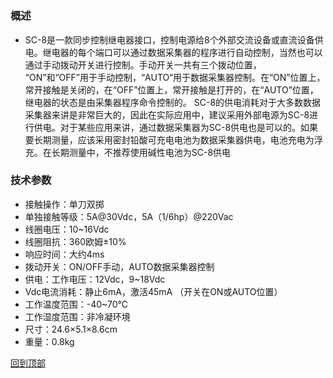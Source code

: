 <h1 id="header">
    <center>
</h1>


#  

### 概述
- SC-8是一款同步控制继电器接口，控制电源给8个外部交流设备或直流设备供电。继电器的每个端口可以通过数据采集器的程序进行自动控制，当然也可以通过手动拨动开关进行控制。手动开关一共有三个拨动位置， “ON”和“OFF”用于手动控制，“AUTO“用于数据采集器控制。在“ON”位置上，常开接触是关闭的，在“OFF”位置上，常开接触是打开的，在“AUTO”位置，继电器的状态是由采集器程序命令控制的。 SC-8的供电消耗对于大多数数据采集器来讲是非常巨大的，因此在实际应用中，建议采用外部电源为SC-8进行供电。对于某些应用来讲，通过数据采集器为SC-8供电也是可以的。如果要长期测量，应该采用密封铅酸可充电电池为数据采集器供电，电池充电为浮充。在长期测量中，不推荐使用碱性电池为SC-8供电

### 技术参数
- 接触操作：单刀双掷
- 单独接触等级：5A@30Vdc，5A（1/6hp）@220Vac
- 线圈电压：10~16Vdc
- 线圈阻抗：360欧姆±10% 
- 响应时间：大约4ms
- 拨动开关：ON/OFF手动，AUTO数据采集器控制
- 供电：工作电压：12Vdc，9~18Vdc
- Vdc电流消耗：静止6mA，激活45mA （开关在ON或AUTO位置） 
- 工作温度范围：-40~70℃
- 工作湿度范围：非冷凝环境
- 尺寸：24.6×5.1×8.6cm
- 重量：0.8kg


<a href="#header">回到顶部</a>